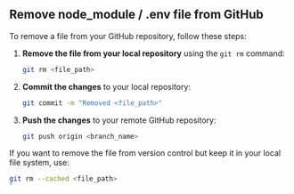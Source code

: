 ## Remove node_module / .env file from GitHub

To remove a file from your GitHub repository, follow these steps:

1. **Remove the file from your local repository** using the `git rm` command:

   ```bash
   git rm <file_path>
   ```

2. **Commit the changes** to your local repository:

   ```bash
   git commit -m "Removed <file_path>"
   ```

3. **Push the changes** to your remote GitHub repository:
   ```bash
   git push origin <branch_name>
   ```

If you want to remove the file from version control but keep it in your local file system, use:

```bash
git rm --cached <file_path>
`
```
